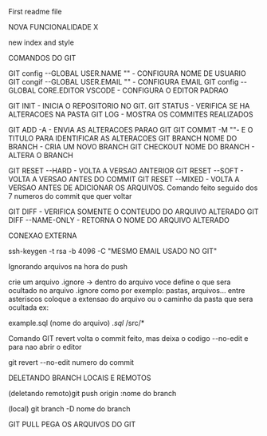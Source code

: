 First readme file

NOVA FUNCIONALIDADE X

new index and style

COMANDOS DO GIT

GIT config --GLOBAL USER.NAME "" - CONFIGURA NOME DE USUARIO
GIT congif --GLOBAL USER.EMAIL "" - CONFIGURA EMAIL
GIT config --GLOBAL CORE.EDITOR VSCODE - CONFIGURA O EDITOR PADRAO

GIT INIT - INICIA O REPOSITORIO NO GIT.
GIT STATUS - VERIFICA SE HA ALTERACOES NA PASTA
GIT LOG - MOSTRA OS COMMITES REALIZADOS

GIT ADD -A - ENVIA AS ALTERACOES PARAO GIT
GIT COMMIT -M ""- E O TITULO PARA IDENTIFICAR AS ALTERACOES
GIT BRANCH NOME DO BRANCH - CRIA UM NOVO BRANCH
GIT CHECKOUT NOME DO BRANCH - ALTERA O BRANCH

GIT RESET --HARD - VOLTA A VERSAO ANTERIOR
GIT RESET --SOFT - VOLTA A VERSAO ANTES DO COMMIT
GIT RESET --MIXED - VOLTA A VERSAO ANTES DE ADICIONAR OS ARQUIVOS. Comando feito seguido dos 7 numeros do commit que quer voltar

GIT DIFF - VERIFICA SOMENTE O CONTEUDO DO ARQUIVO ALTERADO
GIT DIFF --NAME-ONLY - RETORNA O NOME DO ARQUIVO ALTERADO


CONEXAO EXTERNA

 ssh-keygen -t rsa -b 4096 -C "MESMO EMAIL USADO NO GIT"

 Ignorando arquivos na hora do push

 crie um arquivo .ignore
 -> dentro do arquivo voce define o que sera ocultado no arquivo .ignore como por exemplo: pastas, arquivos...
 entre asteriscos coloque a extensao do arquivo ou o caminho da pasta que sera ocultada ex:

example.sql (nome do arquivo)
 *.sql*
 /src/*

 Comando GIT revert
 volta o commit feito, mas deixa o codigo
--no-edit e para nao abrir o editor

git revert --no-edit numero do commit

DELETANDO BRANCH LOCAIS E REMOTOS

(deletando remoto)git push origin :nome do branch

(local) git branch -D nome do branch

GIT PULL PEGA OS ARQUIVOS DO GIT

